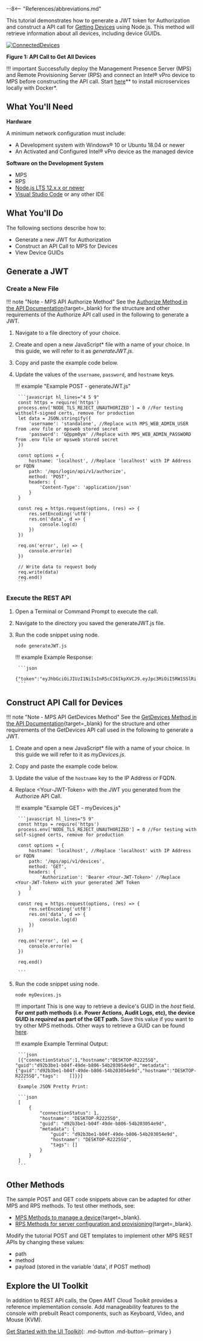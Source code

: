 --8<-- "References/abbreviations.md"

This tutorial demonstrates how to generate a JWT token for Authorization and construct a API call for [Getting Devices](https://app.swaggerhub.com/apis-docs/rbheopenamt/mps/1.4.0#/Devices/get_api_v1_devices) using Node.js. This method will retrieve information about all devices, including device GUIDs.

[![ConnectedDevices](../assets/images/ConnectedDevicesAPI.png)](../assets/images/ConnectedDevicesAPI.png)

**Figure 1: API Call to Get All Devices**

!!! important
    Successfully deploy the Management Presence Server (MPS) and Remote Provisioning Server (RPS) and connect an Intel® vPro device to MPS before constructing the API call. Start [here](../Docker/overview.md)** to install microservices locally with Docker*.

## What You'll Need

**Hardware**

A minimum network configuration must include:

-  A Development system with Windows® 10 or Ubuntu 18.04 or newer
-  An Activated and Configured Intel® vPro device as the managed device

**Software on the Development System** 

- MPS
- RPS
- [Node.js LTS 12.x.x or newer](https://nodejs.org/)
- [Visual Studio Code](https://code.visualstudio.com/) or any other IDE
    
  
## What You'll Do
The following sections describe how to:

- Generate a new JWT for Authorization
- Construct an API Call to MPS for Devices
- View Device GUIDs

## Generate a JWT

### Create a New File

!!! note "Note - MPS API Authorize Method"
    See the [Authorize Method in the API Documentation](https://app.swaggerhub.com/apis-docs/rbheopenamt/mps/1.4.0#/Auth/post_api_v1_authorize){target=_blank} for the structure and other requirements of the Authorize API call used in the following to generate a JWT.

1. Navigate to a file directory of your choice.
2. Create and open a new JavaScript* file with a name of your choice. In this guide, we will refer to it as *generateJWT.js*.
3. Copy and paste the example code below.
4. Update the values of the `username`, `password`, and `hostname` keys.

    !!! example "Example POST - generateJWT.js"

        ```javascript hl_lines="4 5 9"
        const https = require('https')
        process.env['NODE_TLS_REJECT_UNAUTHORIZED'] = 0 //For testing withself-signed certs, remove for production
        let data = JSON.stringify({
            'username': 'standalone', //Replace with MPS_WEB_ADMIN_USER from .env file or mpsweb stored secret
            'password': 'G@ppm0ym' //Replace with MPS_WEB_ADMIN_PASSWORD from .env file or mpsweb stored secret
        })

        const options = {
            hostname: 'localhost', //Replace 'localhost' with IP Address or FQDN
            path: '/mps/login/api/v1/authorize',
            method: 'POST',
            headers: {
                'Content-Type': 'application/json'
            }
        }

        const req = https.request(options, (res) => {
            res.setEncoding('utf8')
            res.on('data', d => {
                console.log(d)
            })
        })

        req.on('error', (e) => {
            console.error(e)
        })

        // Write data to request body
        req.write(data)
        req.end()
        ```

### Execute the REST API

1. Open a Terminal or Command Prompt to execute the call.
2. Navigate to the directory you saved the generateJWT.js file.
3. Run the code snippet using node.

    ```
    node generateJWT.js
    ```

    !!! example
        Example Response:

        ```json
        {"token":"eyJhbGciOiJIUzI1NiIsInR5cCI6IkpXVCJ9.eyJpc3MiOiI5RW1SSlRiSWlJYjRiSWVTc21nY1dJanJSNkh5RVRxYyIsImV4cCI6MTYyMDE2OTg2NH0.GUib9sq0RWRLqJ7JpNNlj2AluuROLICCfdZaQzyWy90"}
        ```

## Construct API Call for Devices

!!! note "Note - MPS API GetDevices Method"
    See the [GetDevices Method in the API Documentation](https://app.swaggerhub.com/apis-docs/rbheopenamt/mps/1.4.0#/Devices/get_api_v1_devices){target=_blank} for the structure and other requirements of the GetDevices API call used in the following to generate a JWT.

1. Create and open a new JavaScript* file with a name of your choice. In this guide we will refer to it as *myDevices.js*.
2. Copy and paste the example code below.
3. Update the value of the `hostname` key to the IP Address or FQDN.
4. Replace &lt;Your-JWT-Token&gt; with the JWT you generated from the Authorize API Call.

    !!! example "Example GET - myDevices.js"

        ```javascript hl_lines="5 9"
        const https = require('https')
        process.env['NODE_TLS_REJECT_UNAUTHORIZED'] = 0 //For testing with self-signed certs, remove for production
        
        const options = {
            hostname: 'localhost', //Replace 'localhost' with IP Address or FQDN
            path: '/mps/api/v1/devices',
            method: 'GET',
            headers: {
                'Authorization': 'Bearer <Your-JWT-Token>' //Replace <Your-JWT-Token> with your generated JWT Token
            }
        }
        
        const req = https.request(options, (res) => {
            res.setEncoding('utf8')
            res.on('data', d => {
                console.log(d)
            })
        })
        
        req.on('error', (e) => {
            console.error(e)
        })
        
        req.end()

        ```

4. Run the code snippet using node.

    ```
    node myDevices.js
    ```

    !!! important
        This is one way to retrieve a device's GUID in the *host* field.  **For *amt* path methods (i.e. Power Actions, Audit Logs, etc), the device GUID is *required* as part of the GET path.** Save this value if you want to try other MPS methods. Other ways to retrieve a GUID can be found [here](../Topics/guids.md).


    !!! example
        Example Terminal Output:

        ```json
        [{"connectionStatus":1,"hostname":"DESKTOP-R2225SQ",    "guid":"d92b3be1-b04f-49de-b806-54b203054e9d","metadata":   {"guid":"d92b3be1-b04f-49de-b806-54b203054e9d","hostname":"DESKTOP-R2225SQ","tags":    []}}]
        ```
        Example JSON Pretty Print:

        ```json
        [
            {
                "connectionStatus": 1,
                "hostname": "DESKTOP-R2225SQ",
                "guid": "d92b3be1-b04f-49de-b806-54b203054e9d",
                "metadata": {
                    "guid": "d92b3be1-b04f-49de-b806-54b203054e9d",
                    "hostname": "DESKTOP-R2225SQ",
                    "tags": []
                }
            }
        ]
        ```

## Other Methods

The sample POST and GET code snippets above can be adapted for other MPS and RPS methods. To test other methods, see: 

- [MPS Methods to manage a device](https://app.swaggerhub.com/apis-docs/rbheopenamt/mps){target=_blank}.
- [RPS Methods for server configuration and provisioning](https://app.swaggerhub.com/apis-docs/rbheopenamt/rps){target=_blank}.

Modify the tutorial POST and GET templates to implement other MPS REST APIs by changing these values:

- path
- method
- payload (stored in the variable 'data', if POST method)

## Explore the UI Toolkit
In addition to REST API calls, the Open AMT Cloud Toolkit provides a reference implementation console. Add manageability features to the console with prebuilt React components, such as Keyboard, Video, and Mouse (KVM).

[Get Started with the UI Toolkit](../Tutorials/uitoolkit.md){: .md-button .md-button--primary }
